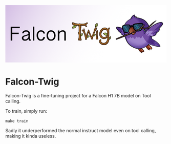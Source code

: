![Falcon-Twig](./images/Falcon-Twig-Banner.png)

# Falcon-Twig

Falcon-Twig is a fine-tuning project for a Falcon H1 7B model on Tool calling.

To train, simply run:

```
make train
```

Sadly it underperformed the normal instruct model even on tool calling, making it kinda useless.
